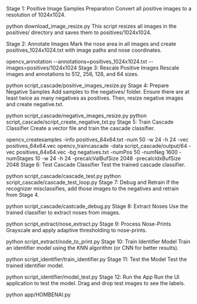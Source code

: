 Stage 1: Positive Image Samples Preparation
Convert all positive images to a resolution of 1024x1024.

python download_image_resize.py
This script resizes all images in the positives/ directory and saves them to positives/1024x1024.

Stage 2: Annotate Images
Mark the nose area in all images and create positives_1024x1024.txt with image paths and nose coordinates.

opencv_annotation --annotations=positives_1024x1024.txt --images=positives/1024x1024
Stage 3: Rescale Positive Images
Rescale images and annotations to 512, 256, 128, and 64 sizes.

python script_cascade/positive_images_resize.py
Stage 4: Prepare Negative Samples
Add samples to the negatives/ folder. Ensure there are at least twice as many negatives as positives. Then, resize negative images and create negative.txt.

python script_cascade/negative_images_resize.py
python script_cascade/script_create_negative_txt.py
Stage 5: Train Cascade Classifier
Create a vector file and train the cascade classifier.

opencv_createsamples -info positives_64x64.txt -num 50 -w 24 -h 24 -vec positives_64x64.vec
opencv_traincascade -data script_cascade/output/64 -vec positives_64x64.vec -bg negatives.txt -numPos 50 -numNeg 1600 -numStages 10 -w 24 -h 24 -precalcValBufSize 2048 -precalcIdxBufSize 2048
Stage 6: Test Cascade Classifier
Test the trained cascade classifier.

python script_cascade/cascade_test.py
python script_cascade/cascade_test_loop.py
Stage 7: Debug and Retrain
If the recognizer misclassifies, add those images to the negatives and retrain from Stage 4.

python script_cascade/castcade_debug.py
Stage 8: Extract Noses
Use the trained classifier to extract noses from images.

python script_extract/nose_extract.py
Stage 9: Process Nose-Prints
Grayscale and apply adaptive thresholding to nose-prints.

python script_extract/node_to_print.py
Stage 10: Train Identifier Model
Train an identifier model using the KNN algorithm (or CNN for better results).

python script_identifier/train_identifier.py
Stage 11: Test the Model
Test the trained identifier model.

python script_identifier/model_test.py
Stage 12: Run the App
Run the UI application to test the model. Drag and drop test images to see the labels.

python app/HOMBENAI.py
